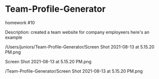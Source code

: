 # Team-Profile-Generator
homework #10

Description: created a team website for company employeers
here's an example

/Users/juniors/Team-Profile-Generator/Screen Shot 2021-08-13 at 5.15.20 PM.png

Screen Shot 2021-08-13 at 5.15.20 PM.png

/Team-Profile-Generator/Screen Shot 2021-08-13 at 5.15.20 PM.png